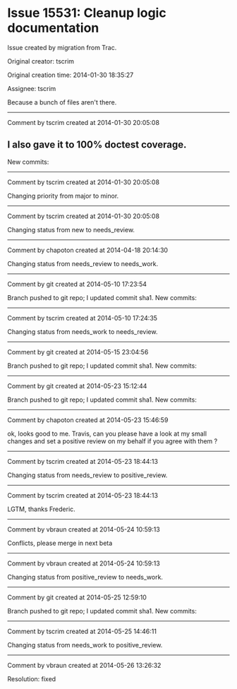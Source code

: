 # Issue 15531: Cleanup logic documentation

Issue created by migration from Trac.

Original creator: tscrim

Original creation time: 2014-01-30 18:35:27

Assignee: tscrim

Because a bunch of files aren't there.


---

Comment by tscrim created at 2014-01-30 20:05:08

I also gave it to 100% doctest coverage.
----
New commits:


---

Comment by tscrim created at 2014-01-30 20:05:08

Changing priority from major to minor.


---

Comment by tscrim created at 2014-01-30 20:05:08

Changing status from new to needs_review.


---

Comment by chapoton created at 2014-04-18 20:14:30

Changing status from needs_review to needs_work.


---

Comment by git created at 2014-05-10 17:23:54

Branch pushed to git repo; I updated commit sha1. New commits:


---

Comment by tscrim created at 2014-05-10 17:24:35

Changing status from needs_work to needs_review.


---

Comment by git created at 2014-05-15 23:04:56

Branch pushed to git repo; I updated commit sha1. New commits:


---

Comment by git created at 2014-05-23 15:12:44

Branch pushed to git repo; I updated commit sha1. New commits:


---

Comment by chapoton created at 2014-05-23 15:46:59

ok, looks good to me. Travis, can you please have a look at my small changes and set a positive review on my behalf if you agree with them ?


---

Comment by tscrim created at 2014-05-23 18:44:13

Changing status from needs_review to positive_review.


---

Comment by tscrim created at 2014-05-23 18:44:13

LGTM, thanks Frederic.


---

Comment by vbraun created at 2014-05-24 10:59:13

Conflicts, please merge in next beta


---

Comment by vbraun created at 2014-05-24 10:59:13

Changing status from positive_review to needs_work.


---

Comment by git created at 2014-05-25 12:59:10

Branch pushed to git repo; I updated commit sha1. New commits:


---

Comment by tscrim created at 2014-05-25 14:46:11

Changing status from needs_work to positive_review.


---

Comment by vbraun created at 2014-05-26 13:26:32

Resolution: fixed
